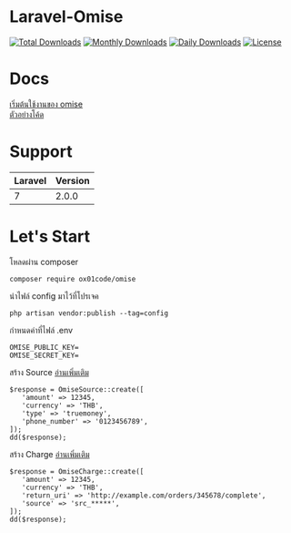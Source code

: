 # Laravel-Omise

[![Total Downloads](https://poser.pugx.org/ox01code/omise/downloads)](https://packagist.org/packages/ox01code/omise)
[![Monthly Downloads](https://poser.pugx.org/ox01code/omise/d/monthly)](https://packagist.org/packages/ox01code/omise)
[![Daily Downloads](https://poser.pugx.org/ox01code/omise/d/daily)](https://packagist.org/packages/ox01code/omise)
[![License](https://poser.pugx.org/ox01code/omise/license)](https://packagist.org/packages/ox01code/omise)

# Docs
[เริ่มต้นใช้งานของ omise](https://www.omise.co/th/docs/thailand)  
[ตัวอย่างโค้ด](https://github.com/0x01code/Laravel-Omise-Example)

# Support
<table>
   <thead>
      <tr>
         <th>Laravel</th>
         <th>Version</th>
      </tr>
   </thead>
   <tbody>
      <tr>
         <td>7</td>
         <td>2.0.0</td>
      </tr>
   </tbody>
</table>

# Let's Start

โหลดผ่าน composer
```
composer require ox01code/omise
```

นำไฟล์ config มาไว้ที่โปรเจค
```
php artisan vendor:publish --tag=config
```

กำหนดค่าที่ไฟล์ .env
```
OMISE_PUBLIC_KEY=
OMISE_SECRET_KEY=
```

สร้าง Source [อ่านเพิ่มเติม](https://www.omise.co/th/omise-js/thailand#createsource)
```
$response = OmiseSource::create([
   'amount' => 12345,
   'currency' => 'THB',
   'type' => 'truemoney',
   'phone_number' => '0123456789',
]);
dd($response);
```

สร้าง Charge [อ่านเพิ่มเติม](https://www.omise.co/th/charges-api/thailand)
```
$response = OmiseCharge::create([
   'amount' => 12345,
   'currency' => 'THB',
   'return_uri' => 'http://example.com/orders/345678/complete',
   'source' => 'src_*****',
]);
dd($response);
```
